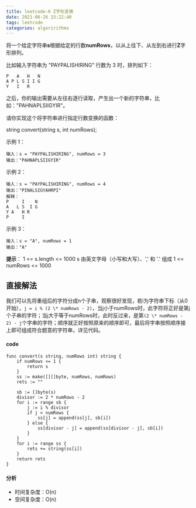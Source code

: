 ```yaml
---
title: leetcode-6 Z字形变换
date: 2021-06-26 15:22:40
tags: leetcode
categories: algoririthms
---
```

将一个给定字符串**s**根据给定的行数**numRows**，以从上往下、从左到右进行**Z**字形排列。
<!-- more -->
比如输入字符串为 "PAYPALISHIRING" 行数为 3 时，排列如下：
```
P   A   H   N
A P L S I I G
Y   I   R
```
之后，你的输出需要从左往右逐行读取，产生出一个新的字符串，比如："PAHNAPLSIIGYIR"。

请你实现这个将字符串进行指定行数变换的函数：

string convert(string s, int numRows);
 

示例 1：
```
输入：s = "PAYPALISHIRING", numRows = 3
输出："PAHNAPLSIIGYIR"
```
示例 2：
```
输入：s = "PAYPALISHIRING", numRows = 4
输出："PINALSIGYAHRPI"
解释：
P     I    N
A   L S  I G
Y A   H R
P     I
```
示例 3：
```
输入：s = "A", numRows = 1
输出："A"
```

**提示**：
1 <= s.length <= 1000
s 由英文字母（小写和大写）、',' 和 '.' 组成
1 <= numRows <= 1000

## 直接解法
我们可以先将重组后的字符分成n个子串，观察很好发现，若i为字符串下标（从0开始），`j = i % (2 \* numRows - 2)`，当j小于numRows时，此字符将正好是第j个子串的字符；当j大于等于numRows时，此时反过来，是第`(2 \* numRows - 2) - j`个字串的字符；顺序就正好按照原来的顺序即可，最后将字串按照顺序接上即可组成符合题意的字符串，详见代码。
#### code
``` golang
func convert(s string, numRows int) string {
    if numRows <= 1 {
        return s
    }
    ss := make([][]byte, numRows, numRows)
    rets := ""

    sb := []byte(s)
    divisor := 2 * numRows - 2
    for i := range sb {
        j := i % divisor
        if j < numRows {
            ss[j] = append(ss[j], sb[i])
        } else {
            ss[divisor - j] = append(ss[divisor - j], sb[i])
        }
    }
    for i := range ss {
        rets += string(ss[i])
    }
    return rets
}
```
#### 分析
* 时间复杂度：O(n)
* 空间复杂度：O(n)